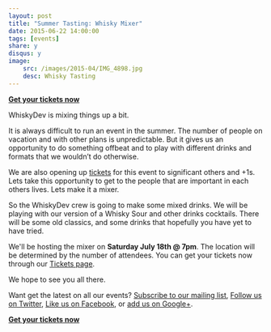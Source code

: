 ```yaml
---
layout: post
title: "Summer Tasting: Whisky Mixer"
date: 2015-06-22 14:00:00
tags: [events]
share: y
disqus: y
image:
    src: /images/2015-04/IMG_4898.jpg
    desc: Whisky Tasting
---
```


**[Get your tickets now][1]**

WhiskyDev is mixing things up a bit.

It is always difficult to run an event in the summer. The number of people on vacation and with other plans is unpredictable. But it gives us an opportunity to do something offbeat and to play with different drinks and formats that we wouldn’t do otherwise. 

We are also opening up [tickets][1] for this event to significant others and +1s. Lets take this opportunity to get to the people that are important in each others lives. Lets make it a mixer. 

So the WhiskyDev crew is going to make some mixed drinks. We will be playing with our version of a Whisky Sour and other drinks cocktails. There will be some old classics, and some drinks that hopefully you have yet to have tried. 

We'll be hosting the mixer on **Saturday July 18th @ 7pm**. The location will be determined by the number of attendees. You can get your tickets now through our [Tickets page][1].

We hope to see you all there.

Want get the latest on all our events? [Subscribe to our mailing list][2], [Follow us on Twitter][3], [Like us on Facebook][4], or [add us on Google+][5].

**[Get your tickets now][1]**

  [1]: /tickets/
  [2]: /subscribe/
  [3]: http://twitter.com/whiskydev
  [4]: http://www.facebook.com/whiskydev
  [5]: http://plus.google.com/+Whiskydev
